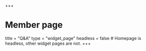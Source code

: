+++
# Member page
title = "Q&A"
type = "widget_page"
headless = false  # Homepage is headless, other widget pages are not.
+++
